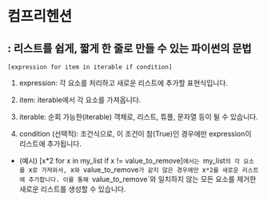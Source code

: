 # 컴프리헨션

## : 리스트를 쉽게, 짧게 한 줄로 만들 수 있는 파이썬의 문법

```
[expression for item in iterable if condition]
```

1. expression: 각 요소를 처리하고 새로운 리스트에 추가할 표현식입니다.

2. item: iterable에서 각 요소를 가져옵니다.

3. iterable: 순회 가능한(iterable) 객체로, 리스트, 튜플, 문자열 등이 될 수 있습니다.

4. condition (선택적): 조건식으로, 이 조건이 참(True)인 경우에만 expression이 리스트에 추가됩니다.
- (예시) 
  [x*2 for x in my_list if x != value_to_remove]`에서는 `my_list`의 각 요소를 `x`로 가져와서, `x`와 `value_to_remove`가 같지 않은 경우에만 `x`*2를 새로운 리스트에 추가합니다. 이를 통해 `value_to_remove`와 일치하지 않는 모든 요소를 제거한 새로운 리스트를 생성할 수 있습니다.

                
